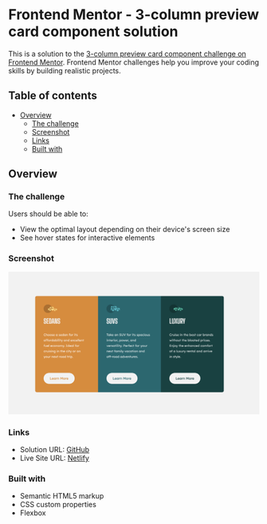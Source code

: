 # Frontend Mentor - 3-column preview card component solution

This is a solution to the [3-column preview card component challenge on Frontend Mentor](https://www.frontendmentor.io/challenges/3column-preview-card-component-pH92eAR2-). Frontend Mentor challenges help you improve your coding skills by building realistic projects.

## Table of contents

- [Overview](#overview)
  - [The challenge](#the-challenge)
  - [Screenshot](#screenshot)
  - [Links](#links)
  <!-- - [My process](#my-process) -->
  - [Built with](#built-with)

## Overview

### The challenge

Users should be able to:

- View the optimal layout depending on their device's screen size
- See hover states for interactive elements

### Screenshot

![](/images/3-Column.png)

### Links

- Solution URL: [GitHub](https://github.com/shawn-codes/3-column-preview-card-component-main)
- Live Site URL: [Netlify](https://merry-malasada-ba45b8.netlify.app)

### Built with

- Semantic HTML5 markup
- CSS custom properties
- Flexbox
